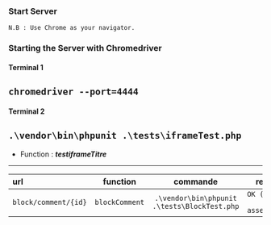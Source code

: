 ### Start Server

````N.B : Use Chrome as your navigator.````  

### Starting the Server with Chromedriver

#### Terminal 1

```` chromedriver --port=4444 ````
------
#### Terminal 2

````.\vendor\bin\phpunit .\tests\iframeTest.php ````
---
- Function : ***testiframeTitre***
---

| url                             | function                | commande                                               | response                               |
| :----------------------------   | :----------------------: | :--------------------------------------------------:  | ------------------------------------:  |
| ```` block/comment/{id} ````    | ```` blockComment ````   |```` .\vendor\bin\phpunit .\tests\BlockTest.php  ````  | ```` OK (1 test, 3 assertions) ````    |


